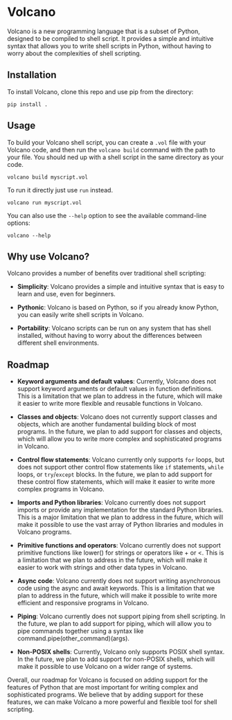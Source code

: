 # Volcano

Volcano is a new programming language that is a subset of Python, designed to be compiled to shell script. It provides a simple and intuitive syntax that allows you to write shell scripts in Python, without having to worry about the complexities of shell scripting.

## Installation

To install Volcano, clone this repo and use pip from the directory:

```
pip install .
```

## Usage

To build your Volcano shell script, you can create a `.vol` file with your Volcano code, and then run the `volcano build` command with the path to your file. You should ned up with a shell script in the same directory as your code.

```
volcano build myscript.vol
```

To run it directly just use `run` instead.

```
volcano run myscript.vol
```

You can also use the `--help` option to see the available command-line options:

```
volcano --help
```

## Why use Volcano?

Volcano provides a number of benefits over traditional shell scripting:

- **Simplicity**: Volcano provides a simple and intuitive syntax that is easy to learn and use, even for beginners.

- **Pythonic**: Volcano is based on Python, so if you already know Python, you can easily write shell scripts in Volcano.

- **Portability**: Volcano scripts can be run on any system that has shell installed, without having to worry about the differences between different shell environments.

## Roadmap

- **Keyword arguments and default values**: Currently, Volcano does not support keyword arguments or default values in function definitions. This is a limitation that we plan to address in the future, which will make it easier to write more flexible and reusable functions in Volcano.

- **Classes and objects**: Volcano does not currently support classes and objects, which are another fundamental building block of most programs. In the future, we plan to add support for classes and objects, which will allow you to write more complex and sophisticated programs in Volcano.

- **Control flow statements**: Volcano currently only supports `for` loops, but does not support other control flow statements like `if` statements, `while` loops, or `try`/`except` blocks. In the future, we plan to add support for these control flow statements, which will make it easier to write more complex programs in Volcano.

- **Imports and Python libraries**: Volcano currently does not support imports or provide any implementation for the standard
Python libraries. This is a major limitation that we plan to address in the future, which will make it possible to use the
vast array of Python libraries and modules in Volcano programs.

- **Primitive functions and operators**: Volcano currently does not support primitive functions like lower() for strings or operators like + or <. This is a limitation that we plan to address in the future, which will make it easier to work with strings and other data types in Volcano.

- **Async code**: Volcano currently does not support writing asynchronous code using the async and await keywords. This is a limitation that we plan to address in the future, which will make it possible to write more efficient and responsive programs in Volcano.

- **Piping**: Volcano currently does not support piping from shell scripting. In the future, we plan to add support for piping, which will allow you to pipe commands together using a syntax like command.pipe(other_command)(args).

- **Non-POSIX shells**: Currently, Volcano only supports POSIX shell syntax. In the future, we plan to add support for non-POSIX shells, which will make it possible to use Volcano on a wider range of systems.

Overall, our roadmap for Volcano is focused on adding support for the features of Python that are most important for writing complex and sophisticated programs. We believe that by adding support for these features, we can make Volcano a more powerful and flexible tool for shell scripting.